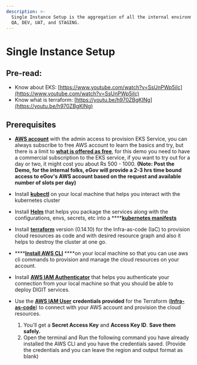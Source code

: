 ```yaml
---
description: >-
  Single Instance Setup is the aggregation of all the internal environments like
  QA, DEV, UAT, and STAGING.
---
```


# Single Instance Setup



## Pre-read:

* Know about EKS: [https://www.youtube.com/watch?v=SsUnPWp5ilc](https://www.youtube.com/watch?v=SsUnPWp5ilc)
* Know what is terraform: [https://youtu.be/h970ZBgKINg](https://youtu.be/h970ZBgKINg)

## Prerequisites <a href="#prerequisites" id="prerequisites"></a>

* [**AWS account**](https://portal.aws.amazon.com/billing/signup?nc2=h\_ct\&src=default\&redirect\_url=https%3A%2F%2Faws.amazon.com%2Fregistration-confirmation#/start) with the admin access to provision EKS Service, you can always subscribe to free AWS account to learn the basics and try, but there is a limit to [**what is offered as free**](https://aws.amazon.com/free/), for this demo you need to have a commercial subscription to the EKS service, if you want to try out for a day or two, it might cost you about Rs 500 - 1000. **(Note: Post the Demo, for the internal folks, eGov will provide a 2-3 hrs time bound access to eGov's AWS account based on the request and available number of slots per day)**
* Install [**kubectl**](https://kubernetes.io/docs/tasks/tools/) on your local machine that helps you interact with the kubernetes cluster
* Install [**Helm**](https://helm.sh/docs/intro/install/) that helps you package the services along with the configurations, envs, secrets, etc into a \*\*\*\*[**kubernetes manifests**](https://devspace.cloud/docs/cli/deployment/kubernetes-manifests/what-are-manifests)
* Install [**terraform**](https://releases.hashicorp.com/terraform/0.14.10/) version (0.14.10) for the Infra-as-code (IaC) to provision cloud resources as code and with desired resource graph and also it helps to destroy the cluster at one go.
* \*\*\*\*[**Install AWS CLI**](https://docs.aws.amazon.com/cli/latest/userguide/cli-chap-install.html) \*\*\*\*on your local machine so that you can use aws cli commands to provision and manage the cloud resources on your account.
* Install [**AWS IAM Authenticator**](https://docs.aws.amazon.com/eks/latest/userguide/install-aws-iam-authenticator.html) that helps you authenticate your connection from your local machine so that you should be able to deploy DIGIT services.
*   Use the [**AWS IAM User**](https://docs.aws.amazon.com/IAM/latest/UserGuide/id\_users\_create.html) **credentials provided** for the Terraform ([**Infra-as-code**](https://devops.digit.org/devops-general/infra-as-code)) to connect with your AWS account and provision the cloud resources.

    1. You'll get a **Secret Access Key** and **Access Key ID**. **Save them safely.**
    2. Open the terminal and Run the following command you have already installed the AWS CLI and you have the credentials saved. (Provide the credentials and you can leave the region and output format as blank)



